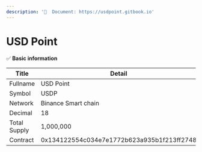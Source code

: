 ```yaml
---
description: '📄  Document: https://usdpoint.gitbook.io'
---
```


# USD Point

✅ **Basic information**

<table><thead><tr><th width="154">Title</th><th>Detail</th></tr></thead><tbody><tr><td>Fullname</td><td>USD Point</td></tr><tr><td>Symbol</td><td>USDP</td></tr><tr><td>Network</td><td>Binance Smart chain</td></tr><tr><td>Decimal</td><td>18</td></tr><tr><td>Total Supply</td><td>1,000,000 </td></tr><tr><td>Contract</td><td>0x134122554c034e7e1772b623a935b1f213ff2748</td></tr></tbody></table>
